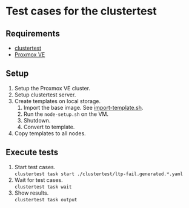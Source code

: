 # Test cases for the clustertest 

## Requirements
* [clustertest](https://github.com/yuuki0xff/clustertest)
* [Proxmox VE](https://www.proxmox.com/en/proxmox-ve)


## Setup
1. Setup the Proxmox VE cluster.
2. Setup clustertest server.
3. Create templates on local storage.
    1. Import the base image.  See [import-template.sh](./import-template.sh).
    2. Run the `node-setup.sh` on the VM.
    3. Shutdown.
    4. Convert to template.
4. Copy templates to all nodes.  


## Execute tests
1. Start test cases.  
   `clustertest task start ./clustertest/ltp-fail.generated.*.yaml`
2. Wait for test cases.  
   `clustertest task wait`
3. Show results.  
   `clustertest task output`
